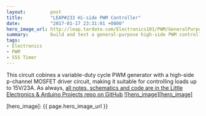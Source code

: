 ```yaml
---
layout:         post
title:          "LEAP#233 Hi-side PWM Controller"
date:           "2017-01-17 23:31:01 +0800"
hero_image_url: http://leap.tardate.com/Electronics101/PWM/GeneralPurposeHighSideController/assets/GeneralPurposeHighSideController_build.jpg
summary:        build and test a general-purpose high-side PWM controller
tags:
- Electronics
- PWM
- 555 Timer
---
```


This circuit cobines a variable-duty cycle PWM generator with a high-side p-channel MOSFET driver circuit,
making it suitable for controlling loads up to 15V/23A.
As always, [all notes, schematics and code are in the Little Electronics & Arduino Projects repo on GitHub][project]
[![hero_image][hero_image]][project]


[leap]: http://leap.tardate.com
[project]: https://github.com/tardate/LittleArduinoProjects/tree/master/Electronics101/PWM/GeneralPurposeHighSideController
[hero_image]: {{ page.hero_image_url }}
